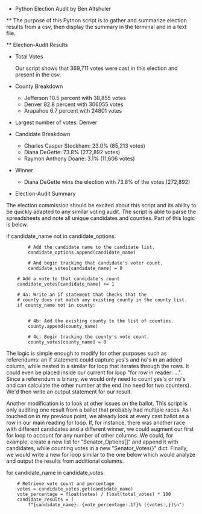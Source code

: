 * Python Election Audit by Ben Altshuler

** The purpose of this Python script is to gather and summarize election results from a csv, then display the summary in the terminal and in a text file.

** Election-Audit Results
- Total Votes

    Our script shows that 369,711 votes were cast in this election and present in the csv. 

- County Breakdown  
    - Jefferson 10.5 percent with 38,855 votes  
    - Denver 82.8 percent with 306055 votes
    - Arapahoe 6.7 percent with 24801 votes

- Largest number of votes: Denver

- Candidate Breakdown
    - Charles Casper Stockham: 23.0% (85,213 votes)
    - Diana DeGette: 73.8% (272,892 votes)
    - Raymon Anthony Doane: 3.1% (11,606 votes)

- Winner
    - Diana DeGette wins the election with 73.8% of the votes (272,892)

* Election-Audit Summary

The election commission should be excited about this script and its ability to be quickly adapted to any similar voting audit. The script is able to parse the spreadsheets and note all unique candidates and counties. Part of this logic is below. 

if candidate_name not in candidate_options:

            # Add the candidate name to the candidate list.
            candidate_options.append(candidate_name)

            # And begin tracking that candidate's voter count.
            candidate_votes[candidate_name] = 0

        # Add a vote to that candidate's count
        candidate_votes[candidate_name] += 1

        # 4a: Write an if statement that checks that the
        # county does not match any existing county in the county list.
        if county_name not in county:


            # 4b: Add the existing county to the list of counties.
            county.append(county_name)

            # 4c: Begin tracking the county's vote count.
            county_votes[county_name] = 0
            
The logic is simple enough to modify for other purposes such as referendums: an if statement could capture yes's and no's in an added column, while nested in a similar for loop that iterates through the rows. It could even be placed inside our current for loop "for row in reader: ...". Since a referendum is binary, we would only need to count yes's or no's and can calculate the other number at the end (no need for two counters). We'd then write an output statement for our result. 

Another modification is to look at other issues on the ballot. This script is only auditing one result from a ballot that probably had multiple races. As I touched on in my previous point, we already look at every cast ballot as a row in our main reading for loop. If, for instance, there was another race with different candidates and a different winner, we could augment our first for loop to account for any number of other columns. We could, for example, create a new list for "Senator_Options[]" and append it with candidates, while counting votes in a new "Senator_Votes{}" dict. Finally, we would write a new for loop similar to the one below which would analyze and output the results from additional columns. 

for candidate_name in candidate_votes:

        # Retrieve vote count and percentage
        votes = candidate_votes.get(candidate_name)
        vote_percentage = float(votes) / float(total_votes) * 100
        candidate_results = (
            f"{candidate_name}: {vote_percentage:.1f}% ({votes:,})\n")
